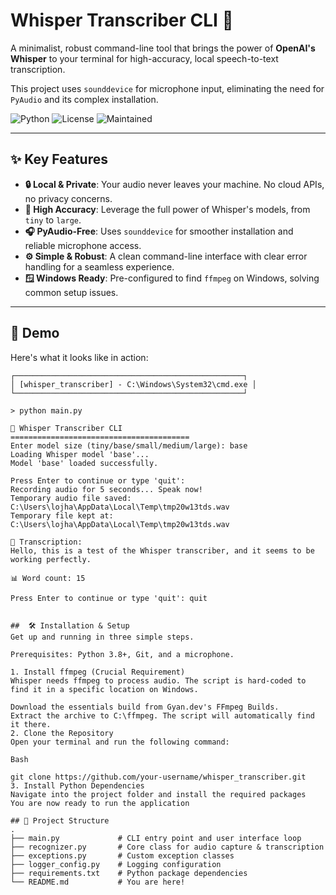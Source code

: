 # Whisper Transcriber CLI 🎤

A minimalist, robust command-line tool that brings the power of **OpenAI's Whisper** to your terminal for high-accuracy, local speech-to-text transcription.

This project uses `sounddevice` for microphone input, eliminating the need for `PyAudio` and its complex installation.

![Python](https://img.shields.io/badge/Python-3.8%2B-blue.svg)
![License](https://img.shields.io/badge/License-MIT-green.svg)
![Maintained](https://img.shields.io/badge/Maintained%3F-yes-green.svg)

---

## ✨ Key Features

*   **🔒 Local & Private**: Your audio never leaves your machine. No cloud APIs, no privacy concerns.
*   **🎯 High Accuracy**: Leverage the full power of Whisper's models, from `tiny` to `large`.
*   **🎧 PyAudio-Free**: Uses `sounddevice` for smoother installation and reliable microphone access.
*   **⚙️ Simple & Robust**: A clean command-line interface with clear error handling for a seamless experience.
*   **🪟 Windows Ready**: Pre-configured to find `ffmpeg` on Windows, solving common setup issues.

---

## 🚀 Demo

Here's what it looks like in action:

```text
┌───────────────────────────────────────────────────┐
│ [whisper_transcriber] - C:\Windows\System32\cmd.exe │
└───────────────────────────────────────────────────┘

> python main.py

🎤 Whisper Transcriber CLI
========================================
Enter model size (tiny/base/small/medium/large): base
Loading Whisper model 'base'...
Model 'base' loaded successfully.

Press Enter to continue or type 'quit':
Recording audio for 5 seconds... Speak now!
Temporary audio file saved: C:\Users\lojha\AppData\Local\Temp\tmp20w13tds.wav
Temporary file kept at: C:\Users\lojha\AppData\Local\Temp\tmp20w13tds.wav

📝 Transcription:
Hello, this is a test of the Whisper transcriber, and it seems to be working perfectly.

📊 Word count: 15

Press Enter to continue or type 'quit': quit


##  🛠️ Installation & Setup
Get up and running in three simple steps.

Prerequisites: Python 3.8+, Git, and a microphone.

1. Install ffmpeg (Crucial Requirement)
Whisper needs ffmpeg to process audio. The script is hard-coded to find it in a specific location on Windows.

Download the essentials build from Gyan.dev's FFmpeg Builds.
Extract the archive to C:\ffmpeg. The script will automatically find it there.
2. Clone the Repository
Open your terminal and run the following command:

Bash

git clone https://github.com/your-username/whisper_transcriber.git
3. Install Python Dependencies
Navigate into the project folder and install the required packages
You are now ready to run the application

## 📂 Project Structure
.
├── main.py             # CLI entry point and user interface loop
├── recognizer.py       # Core class for audio capture & transcription
├── exceptions.py       # Custom exception classes
├── logger_config.py    # Logging configuration
├── requirements.txt    # Python package dependencies
└── README.md           # You are here!
